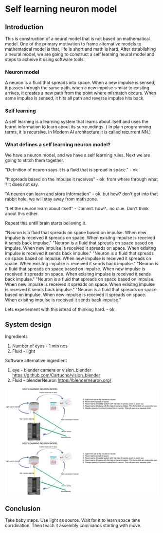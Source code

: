 # Self learning neuron model

## Introduction

This is construction of a neural model that is not based on mathematical model. One of the primary motivation to frame alternative models to mathematical model is that, life is short and math is hard. After establishing a neural model, we are going to construct a self learning neural model and steps to acheive it using software tools.

### Neuron model

A neuron is a fluid that spreads into space. When a new impulse is sensed, it passes through the same path. when a new impulse similar to exisitng arrives, it creates a new path from the point where mismatch occurs. When same impulse is sensed, it hits all path and reverse impulse hits back. 


### Self learning

A self learning is a learning system that learns about itself and uses the learnt information to learn about its surroundings. ( In plain programming terms, it is recursive. In Modern AI architecture it is called recurrent NN.)


### What defines a self learning neuron model?

We have a neuron model, and we have a self learning rules. Next we are going to stitch them together.

"Definition of neuron says it is a fluid that is spread in space." - ok

"It spreads based on the impulse it receives" - ok. from where through what ? it does not say.

"A neuron can learn and store information" - ok. but how? don't get into that rabbit hole. we will stay away from math zone.

"Let the neuron learn about itself" - Dammit. how?.. no clue. Don't think about this either. 



Repeat this untill brain starts believing it. 

"Neuron is a fluid that spreads on space based on impulse. When new impulse is received it spreads on space. When exisitng impulse is received it sends back impulse."
"Neuron is a fluid that spreads on space based on impulse. When new impulse is received it spreads on space. When exisitng impulse is received it sends back impulse."
"Neuron is a fluid that spreads on space based on impulse. When new impulse is received it spreads on space. When exisitng impulse is received it sends back impulse."
"Neuron is a fluid that spreads on space based on impulse. When new impulse is received it spreads on space. When exisitng impulse is received it sends back impulse."
"Neuron is a fluid that spreads on space based on impulse. When new impulse is received it spreads on space. When exisitng impulse is received it sends back impulse."
"Neuron is a fluid that spreads on space based on impulse. When new impulse is received it spreads on space. When exisitng impulse is received it sends back impulse."


Lets experiement with this istead of thinking hard. - ok


## System design

Ingredients 
1. Number of eyes - 1 min nos
2. Fluid - light

Software alternative ingredient
1. eye - blender camera or vision_blender  https://github.com/Cartucho/vision_blender
2. Fluid - blenderNeuron https://blenderneuron.org/



![](https://github.com/imvetri/artificial-intelligence/blob/master/Self.learning.neuron.model.png)
![](https://github.com/imvetri/artificial-intelligence/blob/master/Self.learning.neuron.model.low.png)


## Conclusion

Take baby steps. Use light as source. Wait for it to learn space time corrdination. Then teach it assembly commands starting with move.


